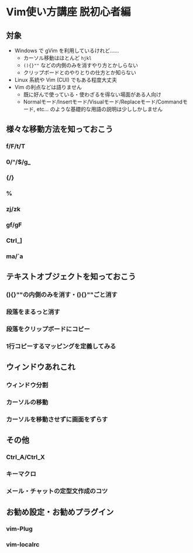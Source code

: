 # Vim使い方講座 脱初心者編

## 対象

* Windows で gVim を利用しているけれど……
	+ カーソル移動はほとんど `hjkl`
	+ `(){}""` などの内側のみを消すやり方とかしらない
	+ クリップボードとのやりとりの仕方とか知らない
* Linux 系統や Vim (CUI) でもある程度大丈夫
* Vim の利点などは語りません
	+ 既に好んで使っている・使わざるを得ない場面がある人向け
	+ Normalモード/Insertモード/Visualモード/Replaceモード/Commandモード, etc... のような基礎的な用語の説明は少ししかしません

## 様々な移動方法を知っておこう

### f/F/t/T
### 0/^/$/g_
### {/}
### %
### zj/zk
### gf/gF
### Ctrl_]
### ma/`a

## テキストオブジェクトを知っておこう

### (){}""の内側のみを消す・(){}""ごと消す
### 段落をまるっと消す
### 段落をクリップボードにコピー
### 1行コピーするマッピングを定義してみる

## ウィンドウあれこれ

### ウィンドウ分割
### カーソルの移動
### カーソルを移動させずに画面をずらす

## その他

### Ctrl_A/Ctrl_X
### キーマクロ
### メール・チャットの定型文作成のコツ

## お勧め設定・お勧めプラグイン

### vim-Plug
### vim-localrc
